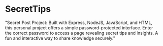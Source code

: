 # SecretTips
"Secret Post Project: Built with Express, NodeJS, JavaScript, and HTML, this personal project offers a simple password-protected interface. Enter the correct password to access a page revealing secret tips and insights. A fun and interactive way to share knowledge securely."
